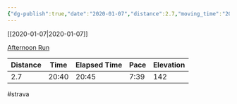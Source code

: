 ```yaml
---
{"dg-publish":true,"date":"2020-01-07","distance":2.7,"moving_time":"20:40","elapsed_time":"20:45","pace":"7:39","total_elevation_gain":142,"url":"https://www.strava.com/activities/3023217641","permalink":"/01-personal/strava/2020-01-07-afternoon-run/","dgPassFrontmatter":true}
---
```



[[2020-01-07\|2020-01-07]]

[Afternoon Run](https://www.strava.com/activities/3023217641)

| Distance | Time  | Elapsed Time | Pace | Elevation |
| -------- | ----- | ------------ | ---- | --------- |
| 2.7      | 20:40 | 20:45        | 7:39 | 142       |




#strava
